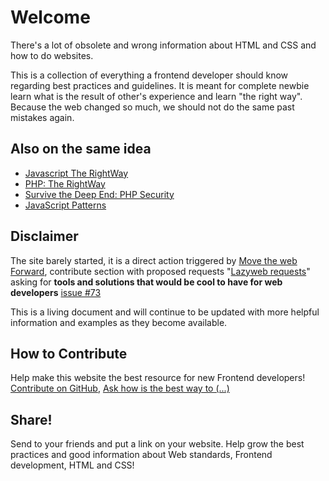 # Welcome

There's a lot of obsolete and wrong information about HTML and CSS and how to do websites. 

This is a collection of everything a frontend developer should know regarding best practices and guidelines. It is meant for complete newbie learn what is the result of other's experience and learn "the right way". Because the web changed so much, we should not do the same past mistakes again.

## Also on the same idea

* [Javascript The RightWay](http://jstherightway.com)
* [PHP: The RightWay](http://phptherightway.com)
* [Survive the Deep End: PHP Security](http://phpsecurity.readthedocs.org/)
* [JavaScript Patterns](http://shichuan.github.com/javascript-patterns/)

## Disclaimer

The site barely started, it is a direct action triggered by [Move the web Forward](http://movethewebforward.org/), contribute section with proposed requests "[Lazyweb requests](https://github.com/h5bp/lazyweb-requests/issues?state=open)" asking for __tools and solutions that would be cool to have for web developers__ [issue #73](https://github.com/h5bp/lazyweb-requests/issues/73)

This is a living document and will continue to be updated with more helpful information and examples as they become available.

## How to Contribute

Help make this website the best resource for new Frontend developers! [Contribute on GitHub][1], [Ask how is the best way to (...)][2]
 
## Share!

Send to your friends and put a link on your website. Help grow the best practices and good information about Web standards, Frontend development, HTML and CSS!

[1]: https://github.com/renoirb/htmlcsstherighhtway/
[2]: https://github.com/renoirb/htmlcsstherightway/issues?milestone=1&state=open

